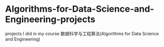 # Algorithms-for-Data-Science-and-Engineering-projects
projects I did in my course 数据科学与工程算法(Algorithms for Data Science and Engineering) 

